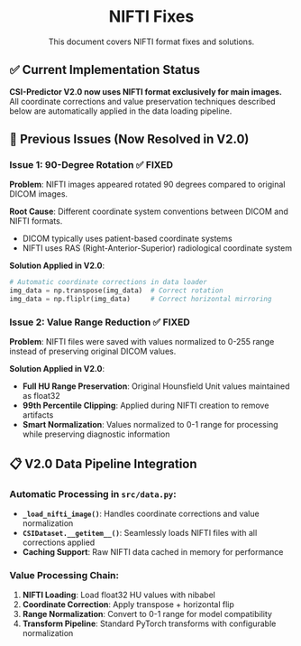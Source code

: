 <div align="center">

# NIFTI Fixes

This document covers NIFTI format fixes and solutions.

</div>

## ✅ **Current Implementation Status**

**CSI-Predictor V2.0 now uses NIFTI format exclusively for main images.** All coordinate corrections and value preservation techniques described below are automatically applied in the data loading pipeline.

## 🔧 Previous Issues (Now Resolved in V2.0)

### Issue 1: 90-Degree Rotation ✅ FIXED
**Problem**: NIFTI images appeared rotated 90 degrees compared to original DICOM images.

**Root Cause**: Different coordinate system conventions between DICOM and NIFTI formats.
- DICOM typically uses patient-based coordinate systems
- NIFTI uses RAS (Right-Anterior-Superior) radiological coordinate system

**Solution Applied in V2.0**:
```python
# Automatic coordinate corrections in data loader
img_data = np.transpose(img_data)  # Correct rotation
img_data = np.fliplr(img_data)     # Correct horizontal mirroring
```

### Issue 2: Value Range Reduction ✅ FIXED
**Problem**: NIFTI files were saved with values normalized to 0-255 range instead of preserving original DICOM values.

**Solution Applied in V2.0**:
- **Full HU Range Preservation**: Original Hounsfield Unit values maintained as float32
- **99th Percentile Clipping**: Applied during NIFTI creation to remove artifacts
- **Smart Normalization**: Values normalized to 0-1 range for processing while preserving diagnostic information

## 📋 V2.0 Data Pipeline Integration

### Automatic Processing in `src/data.py`:
- **`_load_nifti_image()`**: Handles coordinate corrections and value normalization
- **`CSIDataset.__getitem__()`**: Seamlessly loads NIFTI files with all corrections applied
- **Caching Support**: Raw NIFTI data cached in memory for performance

### Value Processing Chain:
1. **NIFTI Loading**: Load float32 HU values with nibabel
2. **Coordinate Correction**: Apply transpose + horizontal flip
3. **Range Normalization**: Convert to 0-1 range for model compatibility
4. **Transform Pipeline**: Standard PyTorch transforms with configurable normalization 